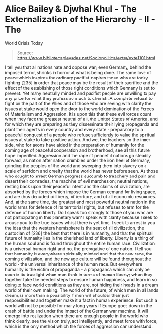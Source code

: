 # Alice Bailey & Djwhal Khul - The Externalization of the Hierarchy - II - The
World Crisis Today

> Source: https://www.bibliotecapleyades.net/Sociopolitica/exter/exte1101.html

I tell you that all nations hate and oppose war; even Germany, behind the imposed terror, shrinks in horror at what is being done. The same love of peace which inspires the ordinary pacifist inspires those who are today fighting [235] in order that peace may be the result of their sacrifice and the effect of the establishing of those right conditions which Germany is set to prevent. Yet many neutrally minded and pacifist people are unwilling to pay any price for what they profess so much to cherish. A complete refusal to fight on the part of the Allies and of those who are seeing with clarity the issues at stake would open the door to the world domination of the Forces of Materialism and Aggression. It is upon this that these evil forces count when they face the greatest neutral of all, the United States of America, and for which they are preparing as they disseminate their lying propaganda and plant their agents in every country and every state - preparatory to a peaceful conquest of a people who refuse sufficiently to value the spiritual issues at stake to take positive action.
And we, the teachers on the inner side, who for aeons have aided in the preparation of humanity for the coming age of peaceful cooperation and brotherhood, see all this future hope imperilled. Aggression and the rape of peaceful nations go steadily forward, as nation after nation crumbles under the iron heel of Germany, grinding the peoples of the world and sweeping them into slavery on a scale of serfdom and cruelty that the world has never before seen. As those who sought to arrest German progress succumb to treachery and pain and desert their comrades, the machine of evil marches on; neutral nations, resting back upon their peaceful intent and the claims of civilization, are absorbed by the forces which impose the German demand for living space, and are thus denuded of liberty, of territory, and of all economic resources. And, at the same time, the greatest and most powerful neutral nation in the world arms for defence of its territorial rights, but refuses to arm for the defence of human liberty.
Do I speak too strongly to those of you who are not participating in this planetary war? I speak with clarity because I seek to arouse you to the true issues whilst there is yet time. I seek to arrest in you the idea that the western hemisphere is the seat of all civilization, the custodian of [236] the best that there is in humanity, and that the spiritual future of humanity lies in the cherished land of liberty. Liberty is a thing of the human soul and is found throughout the entire human race. Civilization is a universal human right and not the prerogative of one nation. I tell you that humanity is everywhere spiritually minded and that the new race, the coming civilization, and the new age culture will be found throughout the world - the universal inheritance of the human race. But everywhere humanity is the victim of propaganda - a propaganda which can only be seen in its true light when men think in terms of human liberty; when they together take the needed steps to ensure human happiness, and learn in so doing to face world conditions as they are, not hiding their heads in a dream world of their own making. The world of the future, of which men in all lands dream, is more than a possibility if men will shoulder their just responsibilities and together make it a fact in human experience. But such a world will not be possible for many long years if Europe goes down in the crash of battle and under the impact of the German war machine. It will emerge into realization when there are enough people in the world who think clearly, see the vision truly, act intelligently, and meet force with force, which is the only method which the forces of aggression can understand.
